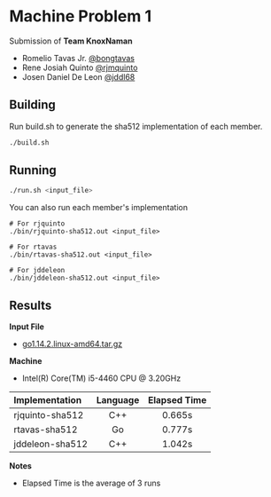 # Machine Problem 1
Submission of __Team KnoxNaman__
- Romelio Tavas Jr. [@bongtavas](https://github.com/bongtavas) 
- Rene Josiah Quinto [@rjmquinto](https://github.com/rjmquinto) 
- Josen Daniel De Leon [@jddl68](https://github.com/jddl68) 

## Building
Run build.sh to generate the sha512 implementation of each member.
```bash
./build.sh
```

## Running
```bash
./run.sh <input_file>
```
You can also run each member's implementation
```
# For rjquinto
./bin/rjquinto-sha512.out <input_file>

# For rtavas
./bin/rtavas-sha512.out <input_file>

# For jddeleon
./bin/jddeleon-sha512.out <input_file>
```


## Results
__Input File__ 
- [go1.14.2.linux-amd64.tar.gz](https://dl.google.com/go/go1.14.2.linux-amd64.tar.gz)

__Machine__ 
- Intel(R) Core(TM) i5-4460  CPU @ 3.20GHz

| Implementation  | Language      | Elapsed Time       |
| :-------------  |:-------------:| :-----------------:|
| rjquinto-sha512 | C++           | 0.665s             |
| rtavas-sha512   | Go            | 0.777s             |
| jddeleon-sha512 | C++           | 1.042s             |

__Notes__
- Elapsed Time is the average of 3 runs

